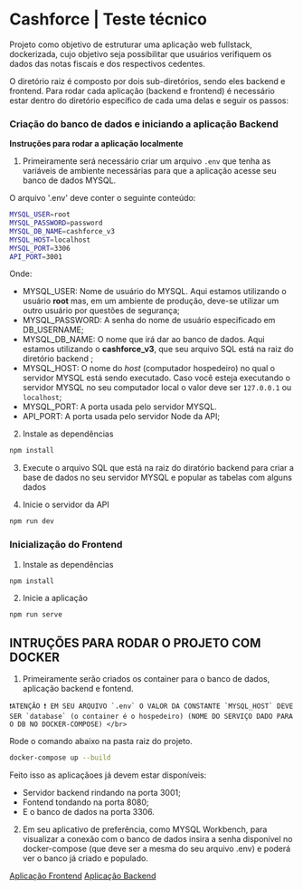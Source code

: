 # Cashforce | Teste técnico

Projeto como objetivo de estruturar uma aplicação web fullstack, dockerizada, cujo objetivo seja possibilitar que usuários verifiquem os dados das notas fiscais e dos respectivos cedentes.

O diretório raiz é composto por dois sub-diretórios, sendo eles backend e frontend.
Para rodar cada aplicação (backend e frontend) é necessário estar dentro do diretório específico de cada uma delas e seguir os passos:

### Criação do banco de dados e iniciando a aplicação Backend
<summary><strong>Instruções para rodar a aplicação localmente</strong></summary>

1. Primeiramente será necessário criar um arquivo `.env` que tenha as variáveis de ambiente necessárias para que a aplicação acesse seu banco de dados MYSQL.

O arquivo '.env' deve conter o seguinte conteúdo:

```bash
MYSQL_USER=root
MYSQL_PASSWORD=password
MYSQL_DB_NAME=cashforce_v3
MYSQL_HOST=localhost
MYSQL_PORT=3306
API_PORT=3001
```

Onde:
- MYSQL_USER: Nome de usuário do MYSQL. Aqui estamos utilizando o usuário **root** mas, em um ambiente de produção, deve-se utilizar um outro usuário por questões de segurança;
- MYSQL_PASSWORD: A senha do nome de usuário especificado em DB_USERNAME;
- MYSQL_DB_NAME: O nome que irá dar ao banco de dados. Aqui estamos utilizando o **cashforce_v3**, que seu arquivo SQL está na raiz do diretório backend ;
- MYSQL_HOST: O nome do _host_ (computador hospedeiro) no qual o servidor MYSQL está sendo executado. Caso você esteja executando o servidor MYSQL no seu computador local o valor deve ser `127.0.0.1` ou `localhost`;
- MYSQL_PORT: A porta usada pelo servidor MYSQL.
- API_PORT: A porta usada pelo servidor Node da API;

2. Instale as dependências

```bash
npm install
```

3. Execute o arquivo SQL que está na raiz do diratório backend para criar a base de dados no seu servidor MYSQL e popular as tabelas com alguns dados

4. Inicie o servidor da API

```bash
npm run dev
```


### Inicialização do Frontend

1. Instale as dependências

```bash
npm install
```

2. Inicie a aplicação

```bash
npm run serve
```

## INTRUÇÕES PARA RODAR O PROJETO COM DOCKER

1. Primeiramente serão criados os container para o banco de dados, aplicação backend e fontend.
```
❗ATENÇÃO ❗ EM SEU ARQUIVO `.env` O VALOR DA CONSTANTE `MYSQL_HOST` DEVE SER `database` (o container é o hospedeiro) (NOME DO SERVIÇO DADO PARA O DB NO DOCKER-COMPOSE) </br>
```
Rode o comando abaixo na pasta raiz do projeto.

```bash
docker-compose up --build
```
Feito isso as aplicaçãoes já devem estar disponíveis:
- Servidor backend rindando na porta 3001;
- Fontend tondando na porta 8080;
- E o banco de dados na porta 3306.

2. Em seu aplicativo de preferência, como MYSQL Workbench, para visualizar a conexão com o banco de dados insira a senha disponível no docker-compose (que deve ser a mesma do seu arquivo .env) e poderá ver o banco já criado e populado.

[Aplicação Frontend](https://github.com/thalesmsm/cashforce-frontend)
[Aplicação Backend](https://github.com/thalesmsm/cashforce-backend)